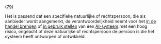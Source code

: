 (79)

Het is passend dat een specifieke natuurlijke of rechtspersoon, die als aanbieder wordt aangemerkt, de verantwoordelijkheid neemt voor het [in de handel brengen](a3.md#^handel) of [in gebruik stellen](a3.md#^gebruik) van een [AI-systeem](a3.md#^ai-systeem) met een hoog risico, ongeacht of deze natuurlijke of rechtspersoon de persoon is die het systeem heeft ontworpen of ontwikkeld.